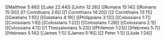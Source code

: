 [[Matthew 5:48]]
[[Luke 22:44]]
[[John 12:26]]
[[Romans 15:14]]
[[Romans 15:30]]
[[1 Corinthians 2:6]]
[[1 Corinthians 14:20]]
[[2 Corinthians 13:11]]
[[Galatians 1:10]]
[[Galatians 4:19]]
[[Philippians 3:12]]
[[Colossians 1:7]]
[[Colossians 1:9]]
[[Colossians 1:22]]
[[Colossians 1:28]]
[[Colossians 2:1]]
[[Colossians 4:1]]
[[1 Thessalonians 5:23]]
[[Philemon 1:23]]
[[Hebrews 5:7]]
[[Hebrews 5:14]]
[[James 1:1]]
[[James 5:16]]
[[2 Peter 1:1]]
[[Jude 1:24]]
